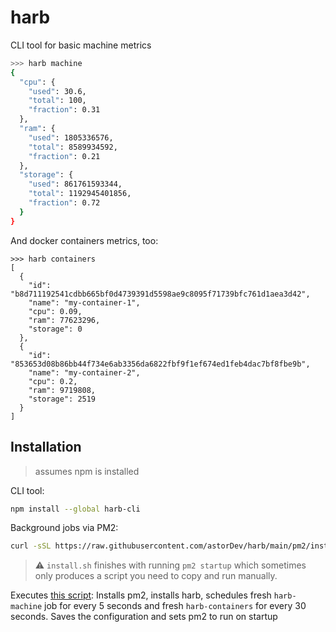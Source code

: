 # harb

CLI tool for basic machine metrics

```sh
>>> harb machine
{
  "cpu": {
    "used": 30.6,
    "total": 100,
    "fraction": 0.31
  },
  "ram": {
    "used": 1805336576,
    "total": 8589934592,
    "fraction": 0.21
  },
  "storage": {
    "used": 861761593344,
    "total": 1192945401856,
    "fraction": 0.72
  }
}
```

And docker containers metrics, too:

```shell
>>> harb containers
[
  {
    "id": "b8d711192541cdbb665bf0d4739391d5598ae9c8095f71739bfc761d1aea3d42",
    "name": "my-container-1",
    "cpu": 0.09,
    "ram": 77623296,
    "storage": 0
  },
  {
    "id": "853653d08b86bb44f734e6ab3356da6822fbf9f1ef674ed1feb4dac7bf8fbe9b",
    "name": "my-container-2",
    "cpu": 0.2,
    "ram": 9719808,
    "storage": 2519
  }
]
```

## Installation

> assumes npm is installed

CLI tool:

```sh
npm install --global harb-cli
```

Background jobs via PM2:

```sh
curl -sSL https://raw.githubusercontent.com/astorDev/harb/main/pm2/install.sh | sh
```
> ⚠️ `install.sh` finishes with running `pm2 startup` which sometimes only produces a script you need to copy and run manually.

Executes [this script](pm2/install.sh): Installs pm2, installs harb, schedules fresh `harb-machine` job for every 5 seconds and fresh `harb-containers` for every 30 seconds. Saves the configuration and sets pm2 to run on startup